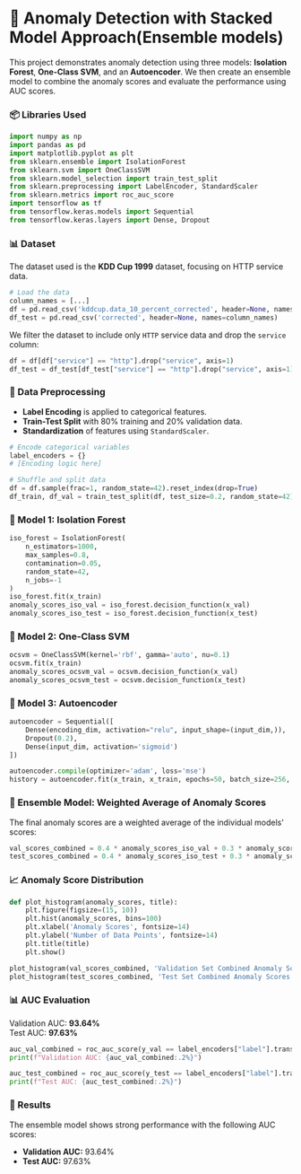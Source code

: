 # 🚀 Anomaly Detection with Stacked Model Approach(Ensemble models)

This project demonstrates anomaly detection using three models: **Isolation Forest**, **One-Class SVM**, and an **Autoencoder**. We then create an ensemble model to combine the anomaly scores and evaluate the performance using AUC scores.

### 📦 Libraries Used
```python
import numpy as np
import pandas as pd
import matplotlib.pyplot as plt
from sklearn.ensemble import IsolationForest
from sklearn.svm import OneClassSVM
from sklearn.model_selection import train_test_split
from sklearn.preprocessing import LabelEncoder, StandardScaler
from sklearn.metrics import roc_auc_score
import tensorflow as tf
from tensorflow.keras.models import Sequential
from tensorflow.keras.layers import Dense, Dropout
```

### 📊 Dataset

The dataset used is the **KDD Cup 1999** dataset, focusing on HTTP service data.

```python
# Load the data
column_names = [...]
df = pd.read_csv('kddcup.data_10_percent_corrected', header=None, names=column_names)
df_test = pd.read_csv('corrected', header=None, names=column_names)
```

We filter the dataset to include only `HTTP` service data and drop the `service` column:

```python
df = df[df["service"] == "http"].drop("service", axis=1)
df_test = df_test[df_test["service"] == "http"].drop("service", axis=1)
```

### 🧠 Data Preprocessing

- **Label Encoding** is applied to categorical features.
- **Train-Test Split** with 80% training and 20% validation data.
- **Standardization** of features using `StandardScaler`.

```python
# Encode categorical variables
label_encoders = {}
# [Encoding logic here]

# Shuffle and split data
df = df.sample(frac=1, random_state=42).reset_index(drop=True)
df_train, df_val = train_test_split(df, test_size=0.2, random_state=42)
```

### 🤖 Model 1: Isolation Forest

```python
iso_forest = IsolationForest(
    n_estimators=1000, 
    max_samples=0.8, 
    contamination=0.05, 
    random_state=42,
    n_jobs=-1
)
iso_forest.fit(x_train)
anomaly_scores_iso_val = iso_forest.decision_function(x_val)
anomaly_scores_iso_test = iso_forest.decision_function(x_test)
```

### 🤖 Model 2: One-Class SVM

```python
ocsvm = OneClassSVM(kernel='rbf', gamma='auto', nu=0.1)
ocsvm.fit(x_train)
anomaly_scores_ocsvm_val = ocsvm.decision_function(x_val)
anomaly_scores_ocsvm_test = ocsvm.decision_function(x_test)
```

### 🤖 Model 3: Autoencoder

```python
autoencoder = Sequential([
    Dense(encoding_dim, activation="relu", input_shape=(input_dim,)),
    Dropout(0.2),
    Dense(input_dim, activation='sigmoid')
])

autoencoder.compile(optimizer='adam', loss='mse')
history = autoencoder.fit(x_train, x_train, epochs=50, batch_size=256, shuffle=True, validation_data=(x_val, x_val), verbose=1)
```

### 🔀 Ensemble Model: Weighted Average of Anomaly Scores

The final anomaly scores are a weighted average of the individual models' scores:

```python
val_scores_combined = 0.4 * anomaly_scores_iso_val + 0.3 * anomaly_scores_ocsvm_val + 0.3 * anomaly_scores_auto_val
test_scores_combined = 0.4 * anomaly_scores_iso_test + 0.3 * anomaly_scores_ocsvm_test + 0.3 * anomaly_scores_auto_test
```

### 📈 Anomaly Score Distribution

```python
def plot_histogram(anomaly_scores, title):
    plt.figure(figsize=(15, 10))
    plt.hist(anomaly_scores, bins=100)
    plt.xlabel('Anomaly Scores', fontsize=14)
    plt.ylabel('Number of Data Points', fontsize=14)
    plt.title(title)
    plt.show()

plot_histogram(val_scores_combined, 'Validation Set Combined Anomaly Scores')
plot_histogram(test_scores_combined, 'Test Set Combined Anomaly Scores')
```

### 📊 AUC Evaluation

Validation AUC: **93.64%**  
Test AUC: **97.63%**

```python
auc_val_combined = roc_auc_score(y_val == label_encoders["label"].transform(["normal."])[0], val_scores_combined)
print(f"Validation AUC: {auc_val_combined:.2%}")

auc_test_combined = roc_auc_score(y_test == label_encoders["label"].transform(["normal."])[0], test_scores_combined)
print(f"Test AUC: {auc_test_combined:.2%}")
```

### 🎉 Results

The ensemble model shows strong performance with the following AUC scores:

- **Validation AUC:** 93.64%
- **Test AUC:** 97.63%
